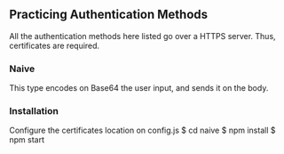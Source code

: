 ## Practicing Authentication Methods

All the authentication methods here listed go over a HTTPS server. Thus, certificates are required.

### Naive
This type encodes on Base64 the user input, and sends it on the body. 

### Installation
Configure the certificates location on config.js
$ cd naive
$ npm install
$ npm start
